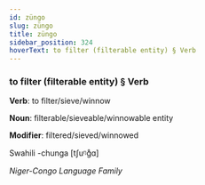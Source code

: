 ```yaml
---
id: züngo
slug: züngo
title: züngo
sidebar_position: 324
hoverText: to filter (filterable entity) § Verb
---
```


### to filter (filterable entity) § Verb

**Verb**: to filter/sieve/winnow

**Noun**: filterable/sieveable/winnowable entity

**Modifier**: filtered/sieved/winnowed

Swahili -chunga [tʃuᵑɡ̊ɑ]

*Niger-Congo Language Family*